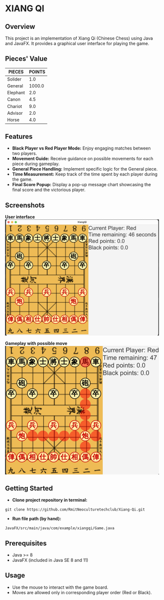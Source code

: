 <h1>XIANG QI</h1>

<h2>Overview</h2>

This project is an implementation of Xiang Qi (Chinese Chess) using Java and JavaFX. It provides a graphical user interface for playing the game.

<h2>Pieces' Value</h2>

| PIECES   | POINTS | 
|----------|--------|
| Solider  | 1.0    |
| General  | 1000.0 |
| Elephant | 2.0    |
| Canon    | 4.5    |
| Chariot  | 9.0    |
| Advisor  | 2.0    |
| Horse    | 4.0    |

<h2>Features</h2>

- **Black Player vs Red Player Mode:** Enjoy engaging matches between two players.
- **Movement Guide:** Receive guidance on possible movements for each piece during gameplay.
- **General Piece Handling:** Implement specific logic for the General piece.
- **Time Measurement:** Keep track of the time spent by each player during the game.
- **Final Score Popup:** Display a pop-up message chart showcasing the final score and the victorious player.


<h2>Screenshots</h2>

**User interface**
<img src="JavaFX/src/main/resources/pictures/screen.png">

**Gameplay with possible move**
<img src="JavaFX/src/main/resources/pictures/possiblemove.png">


<h2>Getting Started</h2>

- **Clone project repository in terminal:**
```
git clone https://github.com/RmitNeoculturetechclub/Xiang-Qi.git
```

- **Run file path (by hand):**
```
JavaFX/src/main/java/com/example/xiangqi/Game.java
```

<h2>Prerequisites</h2>

- Java >= 8
- JavaFX (included in Java SE 8 and 11)

<h2>Usage</h2>

- Use the mouse to interact with the game board.
- Moves are allowed only in corresponding player order (Red or Black).

